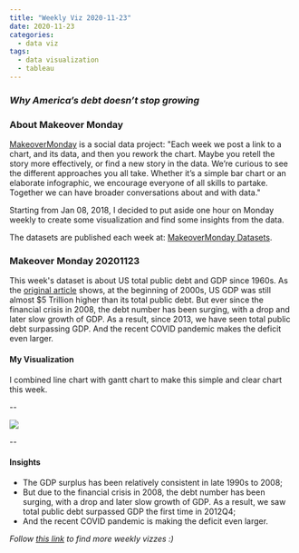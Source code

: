 ```yaml
---
title: "Weekly Viz 2020-11-23"
date: 2020-11-23
categories:
  - data viz
tags:
  - data visualization
  - tableau
---
```


### *Why America’s debt doesn’t stop growing*


### About Makeover Monday

[MakeoverMonday](http://www.makeovermonday.co.uk/) is a social data project:
"Each week we post a link to a chart, and its data, and then you rework the chart.
Maybe you retell the story more effectively, or find a new story in the data.
We’re curious to see the different approaches you all take. Whether it’s a simple bar chart or an elaborate infographic, we encourage everyone of all skills to partake.
Together we can have broader conversations about and with data."

Starting from Jan 08, 2018, I decided to put aside one hour on Monday weekly to create some visualization and find some insights from the data.

The datasets are published each week at: [MakeoverMonday Datasets](http://www.makeovermonday.co.uk/data/).

### Makeover Monday 20201123

This week's dataset is about US total public debt and GDP since 1960s. As the [original article](https://www.visualcapitalist.com/americas-debt-27-trillion-and-counting/) shows, at the beginning of 2000s, US GDP was still almost $5 Trillion higher than its total public debt. But ever since the financial crisis in 2008, the debt number has been surging, with a drop and later slow growth of GDP. As a result, since 2013, we have seen total public debt surpassing GDP. And the recent COVID pandemic makes the deficit even larger.   

#### My Visualization

I combined line chart with gantt chart to make this simple and clear chart this week.  

--  
<div class='tableauPlaceholder' id='viz1606187773159' style='position: relative'>
<noscript><a href='#'>
  <img alt=' ' src='https:&#47;&#47;public.tableau.com&#47;static&#47;images&#47;Ma&#47;MakeOverMonday20201123U_S_TotalPublicDebtvs_GDP&#47;USTOTALPUBLICDEBTVSGDP&#47;1_rss.png' style='border: none' />
</a></noscript>
<object class='tableauViz'  style='display:none;'>
  <param name='host_url' value='https%3A%2F%2Fpublic.tableau.com%2F' />
  <param name='embed_code_version' value='3' />
  <param name='site_root' value='' />
  <param name='name' value='MakeOverMonday20201123U_S_TotalPublicDebtvs_GDP&#47;USTOTALPUBLICDEBTVSGDP' />
  <param name='tabs' value='no' />
  <param name='toolbar' value='yes' />
  <param name='static_image' value='https:&#47;&#47;public.tableau.com&#47;static&#47;images&#47;Ma&#47;MakeOverMonday20201123U_S_TotalPublicDebtvs_GDP&#47;USTOTALPUBLICDEBTVSGDP&#47;1.png' />
  <param name='animate_transition' value='yes' />
  <param name='display_static_image' value='yes' />
  <param name='display_spinner' value='yes' />
  <param name='display_overlay' value='yes' />
  <param name='display_count' value='yes' />
  <param name='language' value='en' />
</object></div>          
<script type='text/javascript'> 
  var divElement = document.getElementById('viz1606187773159');              
  var vizElement = divElement.getElementsByTagName('object')[0];            
  if ( divElement.offsetWidth > 800 ) { vizElement.style.width='800px';vizElement.style.height='627px';} else if ( divElement.offsetWidth > 500 ) { vizElement.style.width='800px';vizElement.style.height='627px';} else { vizElement.style.width='100%';vizElement.style.height='727px';}          
  var scriptElement = document.createElement('script');                 
  scriptElement.src = 'https://public.tableau.com/javascripts/api/viz_v1.js';      
  vizElement.parentNode.insertBefore(scriptElement, vizElement);           
</script>
  
  
--  

#### Insights
* The GDP surplus has been relatively consistent in late 1990s to 2008;  
* But due to the financial crisis in 2008, the debt number has been surging, with a drop and later slow growth of GDP. As a result, we saw total public debt surpassed GDP the first time in 2012Q4;   
* And the recent COVID pandemic is making the deficit even larger.  


*Follow [this link](https://yudong-94.github.io/personal-website/project/MakeOverMonday2020/) to find more weekly vizzes :)*